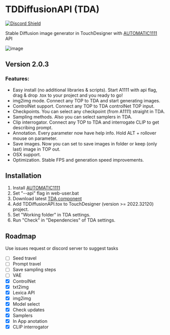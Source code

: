 # TDDiffusionAPI (TDA)
<a href="https://discord.com/invite/wNW8xkEjrf"><img src="https://discord.com/api/guilds/838923088997122100/widget.png?style=shield" alt="Discord Shield"/></a>

Stable Diffusion image generator in TouchDesigner with [AUTOMATIC1111](https://github.com/AUTOMATIC1111/stable-diffusion-webui) API

![image](https://user-images.githubusercontent.com/11017531/220714418-fc4fdc14-a8c7-4d2c-964b-91aada16a638.png)

## Version 2.0.3
### Features:
* Easy install (no additional libraries & scripts). Start A1111 with api flag, drag & drop .tox to your project and you ready to go!
* img2img mode. Connect any TOP to TDA and start generating images.
* ControlNet support. Connect any TOP to TDA controlNet TOP input.
* Checkpoints. You can select any checkpoint (from A1111) straight in TDA.
* Sampling methods. Also you can select samplers in TDA.
* Clip interrogator. Connect any TOP to TDA and interrogate CLIP to get describing prompt.
* Annotation. Every parameter now have help info. Hold ALT + rollover mouse on parameter.
* Save images. Now you can set to save images in folder or keep (only last) image in TOP out.
* OSX support.
* Optimization. Stable FPS and generation speed improvements.
	
## Installation
1. Install [AUTOMATIC1111](https://github.com/AUTOMATIC1111/stable-diffusion-webui#installation-and-running)
2. Set "--api" flag in web-user.bat 
3. Download latest [TDA component](https://github.com/olegchomp/TDDiffusionAPI/releases)
4. Add TDDiffusionAPI.tox to TouchDesigner (version >= 2022.32120) project.
5. Set "Working folder" in TDA settings.
6. Run "Check" in "Dependencies" of TDA settings.
	
## Roadmap 
Use issues request or discord server to suggest tasks 

- [ ] Seed travel
- [ ] Prompt travel
- [ ] Save sampling steps
- [ ] VAE
- [x] ControlNet
- [x] txt2img
- [x] Lexica API
- [x] img2img
- [x] Model select
- [x] Check updates
- [x] Samplers
- [x] In App anotation
- [x] CLIP interrogator
